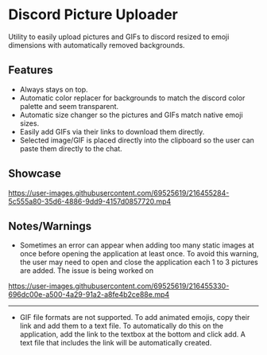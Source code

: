 
# Discord Picture Uploader

Utility to easily upload pictures and GIFs to discord resized to emoji dimensions with automatically removed backgrounds.


## Features
- Always stays on top.
- Automatic color replacer for backgrounds to match the discord color palette and seem transparent.
- Automatic size changer so the pictures and GIFs match native emoji sizes. 
- Easily add GIFs via their links to download them directly.
- Selected image/GIF is placed directly into the clipboard so the user can paste them directly to the chat.



## Showcase

https://user-images.githubusercontent.com/69525619/216455284-5c555a80-35d6-4886-9dd9-4157d0857720.mp4


## Notes/Warnings
- Sometimes an error can appear when adding too many static images at once before opening the application at least once. To avoid this warning, the user may need to open and close the application each 1 to 3 pictures are added. The issue is being worked on 

https://user-images.githubusercontent.com/69525619/216455330-696dc00e-a500-4a29-91a2-a8fe4b2ce88e.mp4

____
- GIF file formats are not supported. To add animated emojis, copy their link and add them to a text file. To automatically do this on the application, add the link to the textbox at the bottom and click add. A text file that includes the link will be automatically created.
